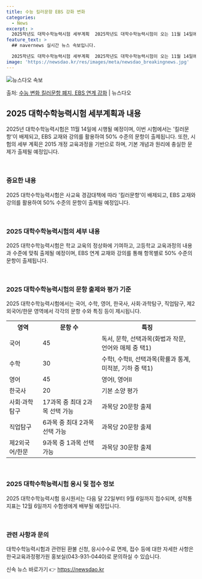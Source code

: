 ```yaml
---
title: 수능 킬러문항 EBS 강화 변화
categories:
  - News
excerpt: >
  2025학년도 대학수학능력시험 세부계획  2025학년도 대학수학능력시험이 오는 11월 14일에 시행됩니다. …
feature_text: >
  ## navernews 실시간 뉴스 속보입니다.

  2025학년도 대학수학능력시험 세부계획  2025학년도 대학수학능력시험이 오는 11월 14일에 시행됩니다. …
image: 'https://newsdao.kr/res/images/meta/newsdao_breakingnews.jpg'
---
```


![뉴스다오 속보](https://newsdao.kr/res/images/meta/newsdao_breakingnews.jpg)

<p>출처: <a href="https://newsdao.kr/4539" rel="dofollow">수능 변화 킬러문항 폐지, EBS 연계 강화</a> | 뉴스다오</p>

<h2 data-ke-size="size26">2025 대학수학능력시험 세부계획과 내용</h2>
2025년 대학수학능력시험은 11월 14일에 시행될 예정이며, 이번 시험에서는 '킬러문항'이 배제되고, EBS 교재와 강의를 활용하여 50% 수준의 문항이 출제됩니다. 또한, 시험의 세부 계획은 2015 개정 교육과정을 기반으로 하며, 기본 개념과 원리에 충실한 문제가 출제될 예정입니다.

<p data-ke-size="size16">&nbsp;</p>

<h3>중요한 내용</h3>
2025 대학수학능력시험은 사교육 경감대책에 따라 '킬러문항'이 배제되고, EBS 교재와 강의를 활용하여 50% 수준의 문항이 출제될 예정입니다.

<p data-ke-size="size16">&nbsp;</p>

<h3>2025 대학수학능력시험의 세부 내용</h3>
2025 대학수학능력시험은 학교 교육의 정상화에 기여하고, 고등학교 교육과정의 내용과 수준에 맞춰 출제될 예정이며, EBS 연계 교재와 강의를 통해 항목별로 50% 수준의 문항이 출제됩니다.

<p data-ke-size="size16">&nbsp;</p>

<h3>2025 대학수학능력시험의 문항 출제와 평가 기준</h3>
2025 대학수학능력시험에서는 국어, 수학, 영어, 한국사, 사회·과학탐구, 직업탐구, 제2외국어/한문 영역에서 각각의 문항 수와 특징 등이 제시됩니다. 

<table>
	<tr>
		<th>영역</th>
		<th>문항 수</th>
		<th>특징</th>
	</tr>
	<tr>
		<td>국어</td>
		<td>45</td>
		<td>독서, 문학, 선택과목(화법과 작문, 언어와 매체 중 택1)</td>
	</tr>
	<tr>
		<td>수학</td>
		<td>30</td>
		<td>수학Ⅰ, 수학Ⅱ, 선택과목(확률과 통계, 미적분, 기하 중 택1)</td>
	</tr>
	<tr>
		<td>영어</td>
		<td>45</td>
		<td>영어Ⅰ, 영어Ⅱ</td>
	</tr>
	<tr>
		<td>한국사</td>
		<td>20</td>
		<td>기본 소양 평가</td>
	</tr>
	<tr>
		<td>사회·과학탐구</td>
		<td>17과목 중 최대 2과목 선택 가능</td>
		<td>과목당 20문항 출제</td>
	</tr>
	<tr>
		<td>직업탐구</td>
		<td>6과목 중 최대 2과목 선택 가능</td>
		<td>과목당 20문항 출제</td>
	</tr>
	<tr>
		<td>제2외국어/한문</td>
		<td>9과목 중 1과목 선택 가능</td>
		<td>과목당 30문항 출제</td>
	</tr>
</table>

<p data-ke-size="size16">&nbsp;</p>

<h3>2025 대학수학능력시험 응시 및 접수 정보</h3>
2025 대학수학능력시험 응시원서는 다음 달 22일부터 9월 6일까지 접수되며, 성적통지표는 12월 6일까지 수험생에게 배부될 예정입니다.

<p data-ke-size="size16">&nbsp;</p>

<h3>관련 사항과 문의</h3>
대학수학능력시험과 관련된 환불 신청, 응시수수료 면제, 접수 등에 대한 자세한 사항은 한국교육과정평가원 홍보실(043-931-0440)로 문의하실 수 있습니다.

<p data-ke-size="size16"></p> 

신속 뉴스 바로가기 👉 <a href="https://newsdao.kr" rel="dofollow">https://newsdao.kr</a>


